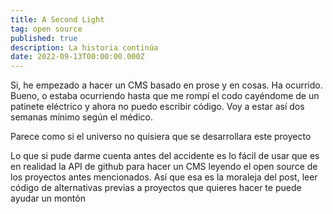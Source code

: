 ```yaml
---
title: A Second Light
tag: open source
published: true
description: La historia continúa
date: 2022-09-13T00:00:00.000Z
---
```


Si, he empezado a hacer un CMS basado en prose y en cosas. Ha ocurrido. Bueno, o estaba ocurriendo hasta que me rompí el codo cayéndome de un patinete eléctrico y ahora no puedo escribir código. Voy a estar así dos semanas mínimo según el médico.

Parece como si el universo no quisiera que se desarrollara este proyecto

Lo que si pude darme cuenta antes del accidente es lo fácil de usar que es en realidad la API de github para hacer un CMS leyendo el open source de los proyectos antes mencionados. Así que esa es la moraleja del post, leer código de alternativas previas a proyectos que quieres hacer te puede ayudar un montón
